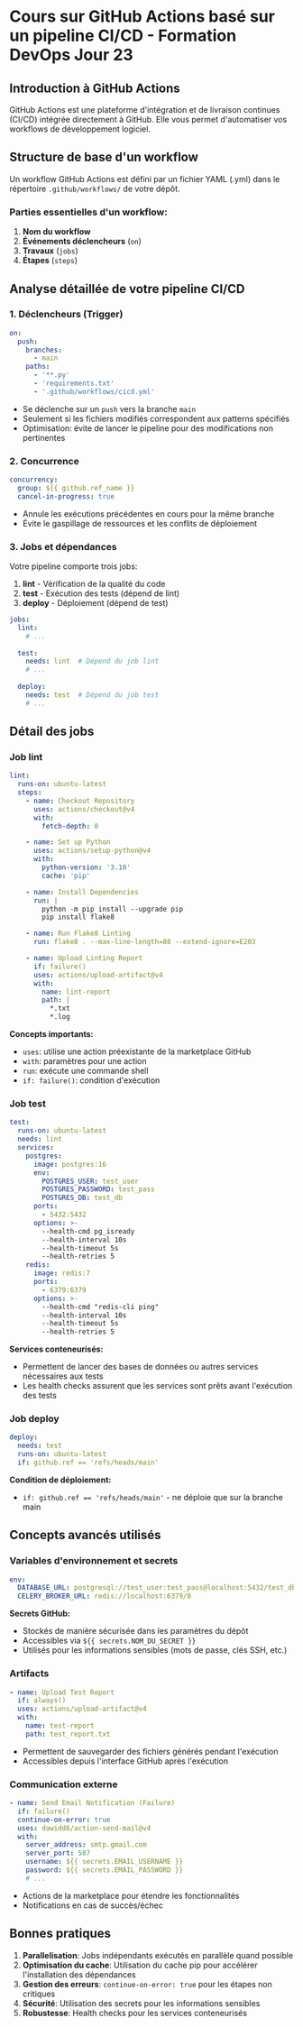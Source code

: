 # Cours sur GitHub Actions basé sur un pipeline CI/CD - Formation DevOps Jour 23

## Introduction à GitHub Actions

GitHub Actions est une plateforme d'intégration et de livraison continues (CI/CD) intégrée directement à GitHub. Elle vous permet d'automatiser vos workflows de développement logiciel.

## Structure de base d'un workflow

Un workflow GitHub Actions est défini par un fichier YAML (.yml) dans le répertoire `.github/workflows/` de votre dépôt.

### Parties essentielles d'un workflow:

1. **Nom du workflow**
2. **Événements déclencheurs** (`on`)
3. **Travaux** (`jobs`)
4. **Étapes** (`steps`)

## Analyse détaillée de votre pipeline CI/CD

### 1. Déclencheurs (Trigger)

```yaml
on:
  push:
    branches:
      - main
    paths:
      - '**.py'
      - 'requirements.txt'
      - '.github/workflows/cicd.yml'
```

- Se déclenche sur un `push` vers la branche `main`
- Seulement si les fichiers modifiés correspondent aux patterns spécifiés
- Optimisation: évite de lancer le pipeline pour des modifications non pertinentes

### 2. Concurrence

```yaml
concurrency:
  group: ${{ github.ref_name }}
  cancel-in-progress: true
```

- Annule les exécutions précédentes en cours pour la même branche
- Évite le gaspillage de ressources et les conflits de déploiement

### 3. Jobs et dépendances

Votre pipeline comporte trois jobs:
1. **lint** - Vérification de la qualité du code
2. **test** - Exécution des tests (dépend de lint)
3. **deploy** - Déploiement (dépend de test)

```yaml
jobs:
  lint:
    # ...
  
  test:
    needs: lint  # Dépend du job lint
    # ...
  
  deploy:
    needs: test  # Dépend du job test
    # ...
```

## Détail des jobs

### Job lint

```yaml
lint:
  runs-on: ubuntu-latest
  steps:
    - name: Checkout Repository
      uses: actions/checkout@v4
      with:
        fetch-depth: 0

    - name: Set up Python
      uses: actions/setup-python@v4
      with:
        python-version: '3.10'
        cache: 'pip'

    - name: Install Dependencies
      run: |
        python -m pip install --upgrade pip
        pip install flake8

    - name: Run Flake8 Linting
      run: flake8 . --max-line-length=88 --extend-ignore=E203

    - name: Upload Linting Report
      if: failure()
      uses: actions/upload-artifact@v4
      with:
        name: lint-report
        path: |
          *.txt
          *.log
```

**Concepts importants:**
- `uses`: utilise une action préexistante de la marketplace GitHub
- `with`: paramètres pour une action
- `run`: exécute une commande shell
- `if: failure()`: condition d'exécution

### Job test

```yaml
test:
  runs-on: ubuntu-latest
  needs: lint
  services:
    postgres:
      image: postgres:16
      env:
        POSTGRES_USER: test_user
        POSTGRES_PASSWORD: test_pass
        POSTGRES_DB: test_db
      ports:
        - 5432:5432
      options: >-
        --health-cmd pg_isready
        --health-interval 10s
        --health-timeout 5s
        --health-retries 5
    redis:
      image: redis:7
      ports:
        - 6379:6379
      options: >-
        --health-cmd "redis-cli ping"
        --health-interval 10s
        --health-timeout 5s
        --health-retries 5
```

**Services conteneurisés:**
- Permettent de lancer des bases de données ou autres services nécessaires aux tests
- Les health checks assurent que les services sont prêts avant l'exécution des tests

### Job deploy

```yaml
deploy:
  needs: test
  runs-on: ubuntu-latest
  if: github.ref == 'refs/heads/main'
```

**Condition de déploiement:**
- `if: github.ref == 'refs/heads/main'` - ne déploie que sur la branche main

## Concepts avancés utilisés

### Variables d'environnement et secrets

```yaml
env:
  DATABASE_URL: postgresql://test_user:test_pass@localhost:5432/test_db
  CELERY_BROKER_URL: redis://localhost:6379/0
```

**Secrets GitHub:**
- Stockés de manière sécurisée dans les paramètres du dépôt
- Accessibles via `${{ secrets.NOM_DU_SECRET }}`
- Utilisés pour les informations sensibles (mots de passe, clés SSH, etc.)

### Artifacts

```yaml
- name: Upload Test Report
  if: always()
  uses: actions/upload-artifact@v4
  with:
    name: test-report
    path: test_report.txt
```

- Permettent de sauvegarder des fichiers générés pendant l'exécution
- Accessibles depuis l'interface GitHub après l'exécution

### Communication externe

```yaml
- name: Send Email Notification (Failure)
  if: failure()
  continue-on-error: true
  uses: dawidd6/action-send-mail@v4
  with:
    server_address: smtp.gmail.com
    server_port: 587
    username: ${{ secrets.EMAIL_USERNAME }}
    password: ${{ secrets.EMAIL_PASSWORD }}
    # ...
```

- Actions de la marketplace pour étendre les fonctionnalités
- Notifications en cas de succès/échec

## Bonnes pratiques

1. **Parallelisation**: Jobs indépendants exécutés en parallèle quand possible
2. **Optimisation du cache**: Utilisation du cache pip pour accélérer l'installation des dépendances
3. **Gestion des erreurs**: `continue-on-error: true` pour les étapes non critiques
4. **Sécurité**: Utilisation des secrets pour les informations sensibles
5. **Robustesse**: Health checks pour les services conteneurisés
